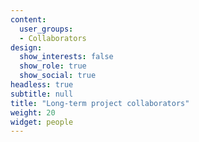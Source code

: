```yaml
---
content:
  user_groups:
  - Collaborators
design:
  show_interests: false
  show_role: true
  show_social: true
headless: true
subtitle: null
title: "Long-term project collaborators"
weight: 20
widget: people
---
```

